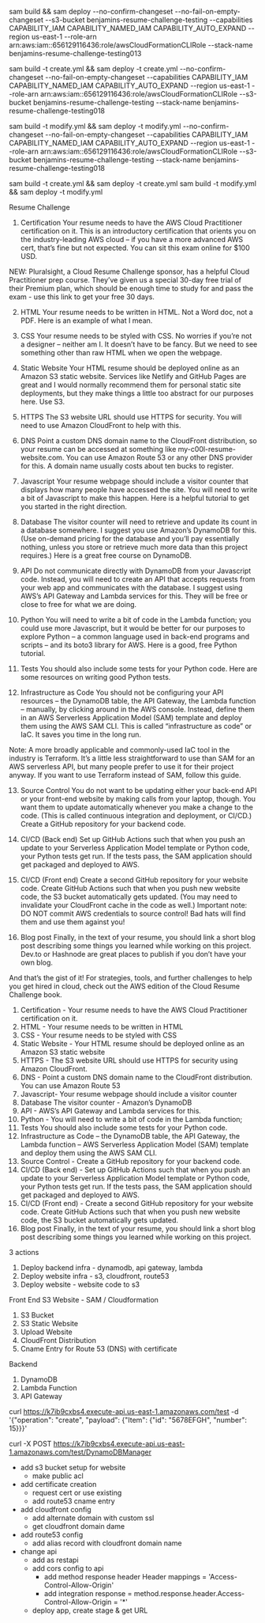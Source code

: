 sam build && sam deploy --no-confirm-changeset --no-fail-on-empty-changeset --s3-bucket benjamins-resume-challenge-testing --capabilities CAPABILITY_IAM CAPABILITY_NAMED_IAM CAPABILITY_AUTO_EXPAND --region us-east-1 --role-arn arn:aws:iam::656129116436:role/awsCloudFormationCLIRole --stack-name benjamins-resume-challenge-testing013

sam build -t create.yml && sam deploy -t create.yml --no-confirm-changeset --no-fail-on-empty-changeset --capabilities CAPABILITY_IAM CAPABILITY_NAMED_IAM CAPABILITY_AUTO_EXPAND --region us-east-1 --role-arn arn:aws:iam::656129116436:role/awsCloudFormationCLIRole --s3-bucket benjamins-resume-challenge-testing --stack-name benjamins-resume-challenge-testing018

sam build -t modify.yml && sam deploy -t modify.yml --no-confirm-changeset --no-fail-on-empty-changeset --capabilities CAPABILITY_IAM CAPABILITY_NAMED_IAM CAPABILITY_AUTO_EXPAND --region us-east-1 --role-arn arn:aws:iam::656129116436:role/awsCloudFormationCLIRole --s3-bucket benjamins-resume-challenge-testing --stack-name benjamins-resume-challenge-testing018

sam build -t create.yml && sam deploy -t create.yml
sam build -t modify.yml && sam deploy -t modify.yml

Resume Challenge

1. Certification
   Your resume needs to have the AWS Cloud Practitioner certification on it. This is an introductory certification that orients you on the industry-leading AWS cloud – if you have a more advanced AWS cert, that’s fine but not expected. You can sit this exam online for $100 USD.

NEW: Pluralsight, a Cloud Resume Challenge sponsor, has a helpful Cloud Practitioner prep course. They’ve given us a special 30-day free trial of their Premium plan, which should be enough time to study for and pass the exam - use this link to get your free 30 days.

2. HTML
   Your resume needs to be written in HTML. Not a Word doc, not a PDF. Here is an example of what I mean.

3. CSS
   Your resume needs to be styled with CSS. No worries if you’re not a designer – neither am I. It doesn’t have to be fancy. But we need to see something other than raw HTML when we open the webpage.

4. Static Website
   Your HTML resume should be deployed online as an Amazon S3 static website. Services like Netlify and GitHub Pages are great and I would normally recommend them for personal static site deployments, but they make things a little too abstract for our purposes here. Use S3.

5. HTTPS
   The S3 website URL should use HTTPS for security. You will need to use Amazon CloudFront to help with this.

6. DNS
   Point a custom DNS domain name to the CloudFront distribution, so your resume can be accessed at something like my-c00l-resume-website.com. You can use Amazon Route 53 or any other DNS provider for this. A domain name usually costs about ten bucks to register.

7. Javascript
   Your resume webpage should include a visitor counter that displays how many people have accessed the site. You will need to write a bit of Javascript to make this happen. Here is a helpful tutorial to get you started in the right direction.

8. Database
   The visitor counter will need to retrieve and update its count in a database somewhere. I suggest you use Amazon’s DynamoDB for this. (Use on-demand pricing for the database and you’ll pay essentially nothing, unless you store or retrieve much more data than this project requires.) Here is a great free course on DynamoDB.

9. API
   Do not communicate directly with DynamoDB from your Javascript code. Instead, you will need to create an API that accepts requests from your web app and communicates with the database. I suggest using AWS’s API Gateway and Lambda services for this. They will be free or close to free for what we are doing.

10. Python
    You will need to write a bit of code in the Lambda function; you could use more Javascript, but it would be better for our purposes to explore Python – a common language used in back-end programs and scripts – and its boto3 library for AWS. Here is a good, free Python tutorial.

11. Tests
    You should also include some tests for your Python code. Here are some resources on writing good Python tests.

12. Infrastructure as Code
    You should not be configuring your API resources – the DynamoDB table, the API Gateway, the Lambda function – manually, by clicking around in the AWS console. Instead, define them in an AWS Serverless Application Model (SAM) template and deploy them using the AWS SAM CLI. This is called “infrastructure as code” or IaC. It saves you time in the long run.

Note: A more broadly applicable and commonly-used IaC tool in the industry is Terraform. It’s a little less straightforward to use than SAM for an AWS serverless API, but many people prefer to use it for their project anyway. If you want to use Terraform instead of SAM, follow this guide.

13. Source Control
    You do not want to be updating either your back-end API or your front-end website by making calls from your laptop, though. You want them to update automatically whenever you make a change to the code. (This is called continuous integration and deployment, or CI/CD.) Create a GitHub repository for your backend code.

14. CI/CD (Back end)
    Set up GitHub Actions such that when you push an update to your Serverless Application Model template or Python code, your Python tests get run. If the tests pass, the SAM application should get packaged and deployed to AWS.

15. CI/CD (Front end)
    Create a second GitHub repository for your website code. Create GitHub Actions such that when you push new website code, the S3 bucket automatically gets updated. (You may need to invalidate your CloudFront cache in the code as well.) Important note: DO NOT commit AWS credentials to source control! Bad hats will find them and use them against you!

16. Blog post
    Finally, in the text of your resume, you should link a short blog post describing some things you learned while working on this project. Dev.to or Hashnode are great places to publish if you don’t have your own blog.

And that’s the gist of it! For strategies, tools, and further challenges to help you get hired in cloud, check out the AWS edition of the Cloud Resume Challenge book.

1. Certification - Your resume needs to have the AWS Cloud Practitioner certification on it.
2. HTML - Your resume needs to be written in HTML
3. CSS - Your resume needs to be styled with CSS
4. Static Website - Your HTML resume should be deployed online as an Amazon S3 static website
5. HTTPS - The S3 website URL should use HTTPS for security using Amazon CloudFront.
6. DNS - Point a custom DNS domain name to the CloudFront distribution. You can use Amazon Route 53
7. Javascript- Your resume webpage should include a visitor counter
8. Database The visitor counter - Amazon’s DynamoDB
9. API - AWS’s API Gateway and Lambda services for this.
10. Python - You will need to write a bit of code in the Lambda function;
11. Tests You should also include some tests for your Python code.
12. Infrastructure as Code – the DynamoDB table, the API Gateway, the Lambda function – AWS Serverless Application Model (SAM) template and deploy them using the AWS SAM CLI.
13. Source Control - Create a GitHub repository for your backend code.
14. CI/CD (Back end) - Set up GitHub Actions such that when you push an update to your Serverless Application Model template or Python code, your Python tests get run. If the tests pass, the SAM application should get packaged and deployed to AWS.
15. CI/CD (Front end) - Create a second GitHub repository for your website code. Create GitHub Actions such that when you push new website code, the S3 bucket automatically gets updated.
16. Blog post
    Finally, in the text of your resume, you should link a short blog post describing some things you learned while working on this project.

3 actions

1. Deploy backend infra - dynamodb, api gateway, lambda
2. Deploy website infra - s3, cloudfront, route53
3. Deploy website - website code to s3

Front End
S3 Website - SAM / Cloudformation

1. S3 Bucket
2. S3 Static Website
3. Upload Website
4. CloudFront Distribution
5. Cname Entry for Route 53 (DNS) with certificate

Backend

1. DynamoDB
2. Lambda Function
3. API Gateway

curl https://k7ib9cxbs4.execute-api.us-east-1.amazonaws.com/test -d '{"operation": "create", "payload": {"Item": {"id": "5678EFGH", "number": 15}}}'

curl -X POST https://k7ib9cxbs4.execute-api.us-east-1.amazonaws.com/test/DynamoDBManager

- add s3 bucket setup for website
  - make public acl
- add certificate creation
  - request cert or use existing
  - add route53 cname entry
- add cloudfront config
  - add alternate domain with custom ssl
  - get cloudfront domain dame
- add route53 config
  - add alias record with cloudfront domain name
- change api
  - add as restapi
  - add cors config to api
    - add method response header Header mappings = 'Access-Control-Allow-Origin'
    - add integration response = method.response.header.Access-Control-Allow-Origin = '\*'
  - deploy app, create stage & get URL
